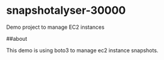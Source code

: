 # snapshotalyser-30000
Demo project to manage EC2 instances

##about

This demo is using boto3 to manage ec2 instance snapshots.

